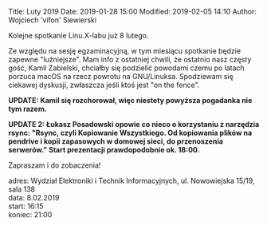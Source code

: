 Title: Luty 2019
Date: 2019-01-28 15:00
Modified: 2019-02-05 14:10
Author: Wojciech 'vifon' Siewierski

Kolejne spotkanie Linu.X-labu już 8 lutego.

Ze względu na sesję egzaminacyjną, w tym miesiącu spotkanie będzie
zapewne "luźniejsze".  Mam info z ostatniej chwili, że ostatnio nasz
częsty gość, Kamil Zabielski, chciałby się podzielić powodami czemu po
latach porzuca macOS na rzecz powrotu na GNU/Linuksa.  Spodziewam się
ciekawej dyskusji, zwłaszcza jeśli ktoś jest "on the fence".

**UPDATE: Kamil się rozchorował, więc niestety powyższa pogadanka nie
tym razem.**

**UPDATE 2: Łukasz Posadowski opowie co nieco o korzystaniu z
narzędzia rsync: "Rsync, czyli Kopiowanie Wszystkiego. Od kopiowania
plików na pendrive i kopii zapasowych w domowej sieci, do przenoszenia
serwerów."  Start prezentacji prawdopodobnie ok. 18:00.**

Zapraszam i do zobaczenia!

adres: Wydział Elektroniki i Technik Informacyjnych, ul. Nowowiejska 15/19, sala 138  
data: 8.02.2019  
start: 16:15  
koniec: 21:00
